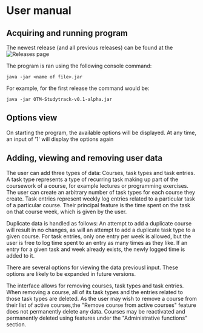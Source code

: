 # User manual

## Acquiring and running program

The newest release (and all previous releases) can be found at the ![Releases page](https://github.com/elucca/OTM-Studytrack/releases)

The program is ran using the following console command:
```
java -jar <name of file>.jar
```
For example, for the first release the command would be:
```
java -jar OTM-Studytrack-v0.1-alpha.jar
```

## Options view

On starting the program, the available options will be displayed. At any time, an input of '1' will display the options again

## Adding, viewing and removing user data

The user can add three types of data: Courses, task types and task entries. A task type represents a type of recurring task making up part of the coursework of a course, for example lectures or programming exercises. The user can create an arbitrary number of task types for each course they create. Task entries represent weekly log entries related to a particular task of a particular course. Their principal feature is the time spent on the task on that course week, which is given by the user.

Duplicate data is handled as follows: An attempt to add a duplicate course will result in no changes, as will an attempt to add a duplicate task type to a given course. For task entries, only one entry per week is allowed, but the user is free to log time spent to an entry as many times as they like. If an entry for a given task and week already exists, the newly logged time is added to it.

There are several options for viewing the data previousl input. These options are likely to be expanded in future versions.

The interface allows for removing courses, task types and task entries. When removing a course, all of its task types and the entries related to those task types are deleted. As the user may wish to remove a course from their list of active courses,the "Remove course from active courses" feature does not permanently delete any data. Courses may be reactivated and permanently deleted using features under the "Administrative functions" section.
